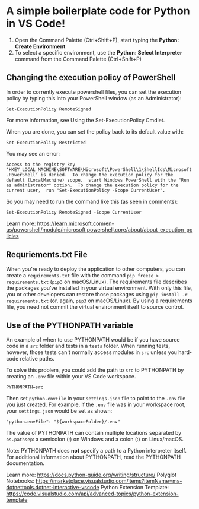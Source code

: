 # A simple  boilerplate code for Python in VS Code!

1. Open the Command Palette (Ctrl+Shift+P), start typing the **Python: Create Environment**
2. To select a specific environment, use the **Python: Select Interpreter** command from the Command Palette (Ctrl+Shift+P)



## Changing the execution policy of PowerShell

In order to corrently execute powershell files, you can set the execution policy by typing this into your PowerShell window (as an Administrator): 

`Set-ExecutionPolicy RemoteSigned`


For more information, see Using the Set-ExecutionPolicy Cmdlet.

When you are done, you can set the policy back to its default value with:

`Set-ExecutionPolicy Restricted`


You may see an error:

`Access to the registry key
'HKEY_LOCAL_MACHINE\SOFTWARE\Microsoft\PowerShell\1\ShellIds\Microsoft.PowerShell' is denied. 
To change the execution policy for the default (LocalMachine) scope, 
  start Windows PowerShell with the "Run as administrator" option. 
To change the execution policy for the current user, 
  run "Set-ExecutionPolicy -Scope CurrentUser".`


So you may need to run the command like this (as seen in comments):

`Set-ExecutionPolicy RemoteSigned -Scope CurrentUser`



Learn more: https://learn.microsoft.com/en-us/powershell/module/microsoft.powershell.core/about/about_execution_policies


## Requriements.txt File

When you're ready to deploy the application to other computers, you can create a `requirements.txt` file with the command `pip freeze > requirements.txt` (`pip3` on macOS/Linux). The requirements file describes the packages you've installed in your virtual environment. With only this file, you or other developers can restore those packages using `pip install -r requirements.txt` (or, again, `pip3` on macOS/Linux). By using a requirements file, you need not commit the virtual environment itself to source control.



## Use of the PYTHONPATH variable

An example of when to use PYTHONPATH would be if you have source code in a `src` folder and tests in a `tests` folder. When running tests, however, those tests can't normally access modules in `src` unless you hard-code relative paths.

To solve this problem, you could add the path to `src` to PYTHONPATH by creating an `.env` file within your VS Code workspace.

`PYTHONPATH=src`


Then set `python.envFile` in your `settings.json` file to point to the `.env` file you just created. For example, if the `.env` file was in your workspace root, your `settings.json` would be set as shown:

`"python.envFile": "${workspaceFolder}/.env"`


The value of PYTHONPATH can contain multiple locations separated by `os.pathsep`: a semicolon (;) on Windows and a colon (:) on Linux/macOS. 

Note: PYTHONPATH does **not** specify a path to a Python interpreter itself. For additional information about PYTHONPATH, read the PYTHONPATH documentation.




Learn more: https://docs.python-guide.org/writing/structure/
Polyglot Notebooks: https://marketplace.visualstudio.com/items?itemName=ms-dotnettools.dotnet-interactive-vscode
Python Extension Template: https://code.visualstudio.com/api/advanced-topics/python-extension-template
